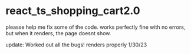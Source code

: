 # react_ts_shopping_cart2.0

pleasse help me fix some of the code. works perfectly fine with no errors, but when it renders, the page doesnt show.

update: Worked out all the bugs! renders properly 1/30/23

